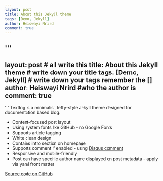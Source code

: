 ```yaml
---
layout: post
title: About this Jekyll theme
tags: [Demo, Jekyll]
author: Heiswayi Nrird
comment: true
---
```


'''
---
layout: post # all write this
title: About this Jekyll theme # write down your title
tags: [Demo, Jekyll] # write down your tags remember the []
author: Heiswayi Nrird #who the author is 
comment: true 
---
'''
Textlog is a minimalist, lefty-style Jekyll theme designed for documentation based blog.

- Content-focused post layout
- Using system fonts like GitHub - no Google Fonts
- Supports article tagging
- White clean design
- Contains intro section on homepage
- Supports comment if enabled - using [Disqus comment](https://disqus.com/)
- Responsive and mobile-friendly
- Post can have specific author name displayed on post metadata - apply via yaml front matter

[Source code on GitHub](https://github.com/heiswayi/textlog)
